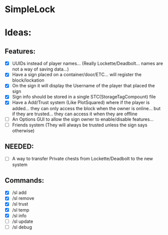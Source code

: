 # SimpleLock

# Ideas:

## Features:
- [x] UUIDs instead of player names... (Really Lockette/Deadbolt... names are not a way of saving data...)
- [x] Have a sign placed on a container/door/ETC... will register the block/lockation
- [x] On the sign it will display the Username of the player that placed the sign
- [x] Sign info should be stored in a single STC(StorageTagCompount) file
- [x] Have a Add/Trust system (Like PlotSquared) where if the player is added... they can only access the block when the owner is online...
	but if they are trusted... they can access it when they are offline
- [ ] An Options GUI to allow the sign owner to enable/disable features...
- [ ] Friends system (They will always be trusted unless the sign says otherwise)
	
## NEEDED:
- [ ] A way to transfer Private chests from Lockette/Deadbolt to the new system
	
## Commands:
- [x] /sl add <player>
- [x] /sl remove <player>
- [x] /sl trust <player>
- [x] /sl temp <player> <seconds>
- [x] /sl info
- [ ] /sl update
- [ ] /sl debug
